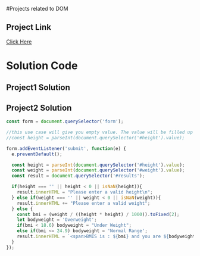 #Projects related to DOM

## Project Link
[Click Here](https://stackblitz.com/edit/dom-project-chaiaurcode?file=index.html)

# Solution Code

## Project1 Solution
## Project2 Solution

```Javascript
const form = document.querySelector('form');

//this use case will give you empty value. The value will be filled up as soon as the page loads. We want values whenwe submit / click the button
//const height = parseInt(document.querySelector('#height').value);

form.addEventListener('submit', function(e) {
  e.preventDefault();

  const height = parseInt(document.querySelector('#height').value);
  const weight = parseInt(document.querySelector('#weight').value);
  const result = document.querySelector('#results');

  if(height === '' || height < 0 || isNaN(height)){
    result.innerHTML = "Please enter a valid height\n";
  } else if(weight === '' || weight < 0 || isNaN(weight)){
    result.innerHTML += "Please enter a valid weight";
  } else {
    const bmi = (weight / ((height * height) / 1000)).toFixed(2);
    let bodyweight = 'Overweight';
    if(bmi < 18.6) bodyweight = "Under Weight";
    else if(bmi <= 24.9) bodyweight = 'Normal Range';
    result.innerHTML = `<span>BMIS is : ${bmi} and you are ${bodyweight}</span>`;
  }
});
```
